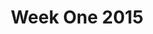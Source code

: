 ---
layout: photo_full_layout
title: Week One 2015
category: gallery
image: https://dl.dropboxusercontent.com/s/uafqjfi02j8xvgs/IMG_2850_19k.jpg?dl=0
iframe_urls:
- https://camp510.smugmug.com/WeekOne2015/n-srWfvR/frame/slideshow?key=n-srWfvR
---